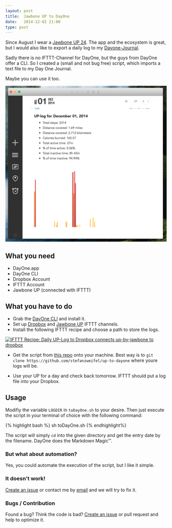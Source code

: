 ```yaml
---
layout: post
title:  Jawbone UP to DayOne
date:   2014-12-02 21:00
type: post
---
```


Since August I wear a [Jawbone UP 24](https://jawbone.com/up). The app and the  ecosystem is great, but I would also like to export a daily log to my [Dayone-Journal](http://dayoneapp.com).

Sadly there is no IFTTT-Channel for DayOne, but the guys from DayOne offer a CLI. So I created a (small and not bug free) script, which imports a text file to my Day One Journal.

Maybe you can use it too.

![Dayone.app View of generated entry](/img/posts/jawbone-up-to-dayone/dayone-view.png)

## What you need

- DayOne.app
- DayOne CLI
- Dropbox Account
- IFTTT Account
- Jawbone UP (connected with IFTTT)

## What you have to do

- Grab the [DayOne CLI](http://dayoneapp.com/downloads/dayone-cli.pkg) and install it.
- Set up [Dropbox](https://ifttt.com/dropbox) and [Jawbone UP](https://ifttt.com/jawbone_up) IFTTT channels.
- Install the following IFTTT recipe and choose a path to store the logs.

<a href="https://ifttt.com/view_embed_recipe/224961-daily-up-log-to-dropbox" target = "_blank" class="embed_recipe embed_recipe-l_23" id= "embed_recipe-224961"><img src= 'https://ifttt.com/recipe_embed_img/224961' alt="IFTTT Recipe: Daily UP-Log to Dropbox connects up-by-jawbone to dropbox" width="370px" style="max-width:100%"/></a><script async type="text/javascript" src= "//ifttt.com/assets/embed_recipe.js"></script>

- Get the script from [this repo](//github.com/stefanzweifel/up-to-dayone) onto your machine. Best way is to `git clone https://github.com/stefanzweifel/up-to-dayone` where youre logs will be.

- Use your UP for a day and check back tomorrow. IFTTT should put a log file into your Dropbox.

## Usage

Modifiy the variable `LOGDIR` in `toDayOne.sh` to your desire. Then just execute the script in your terminal of choice with the following command:

{% highlight bash %}
sh toDayOne.sh
{% endhighlight%}

The script will simply `cd` into the given directory and get the entry date by the filename. DayOne does the Markdown Magic&trade;.

### But what about automation?

Yes, you could automate the execution of the script, but I like it simple.

### It doesn't work!

[Create an issue](//github.com/stefanzweifel/up-to-dayone/issues/new) or contact me by [email](mailto:hello@stefanzweifel.io) and we will try to fix it.

### Bugs / Contribution

Found a bug? Think the code is bad? [Create an issue](//github.com/stefanzweifel/up-to-dayone/issues/new) or pull request and help to optimize it.
